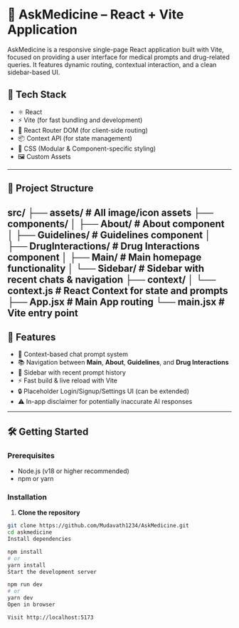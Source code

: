 # 💊 AskMedicine – React + Vite Application

AskMedicine is a responsive single-page React application built with Vite, focused on providing a user interface for medical prompts and drug-related queries. It features dynamic routing, contextual interaction, and a clean sidebar-based UI.

## 🔧 Tech Stack

- ⚛️ React
- ⚡ Vite (for fast bundling and development)
- 🧭 React Router DOM (for client-side routing)
- 📦 Context API (for state management)
- 🎨 CSS (Modular & Component-specific styling)
- 🖼️ Custom Assets

---

## 📁 Project Structure

src/
├── assets/ # All image/icon assets
├── components/
│ ├── About/ # About component
│ ├── Guidelines/ # Guidelines component
│ ├── DrugInteractions/ # Drug Interactions component
│ ├── Main/ # Main homepage functionality
│ └── Sidebar/ # Sidebar with recent chats & navigation
├── context/
│ └── context.js # React Context for state and prompts
├── App.jsx # Main App routing
└── main.jsx # Vite entry point
---

## 🚀 Features

- 🧠 Context-based chat prompt system
- 📚 Navigation between **Main**, **About**, **Guidelines**, and **Drug Interactions**
- 🧾 Sidebar with recent prompt history
- ⚡ Fast build & live reload with Vite
- 🔒 Placeholder Login/Signup/Settings UI (can be extended)
- ⚠️ In-app disclaimer for potentially inaccurate AI responses

---

## 🛠️ Getting Started

### Prerequisites

- Node.js (v18 or higher recommended)
- npm or yarn

### Installation

1. **Clone the repository**

```bash
git clone https://github.com/Mudavath1234/AskMedicine.git
cd askmedicine
Install dependencies

npm install
# or
yarn install
Start the development server

npm run dev
# or
yarn dev
Open in browser

Visit http://localhost:5173

